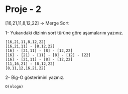 

# Proje - 2

[16,21,11,8,12,22] -> Merge Sort

1- Yukarıdaki dizinin sort türüne göre aşamalarını yazınız.

```
[16,21,11,8,12,22]
[16,21,11] - [8,12,22]
[16] - [21,11] - [8] - [12,22]
[16] - [21] - [11] - [8] - [12] - [22]
[16] - [21,11] - [8] - [12,22]
[11,16,21] - [8,12,22]
[8,11,12,16,21,22]
```


2- Big-O gösterimini yazınız.

```
O(nlogn)
```
